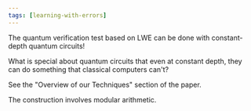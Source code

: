 ```yaml
---
tags: [learning-with-errors]
---
```

The quantum verification test based on LWE can be done with constant-depth quantum circuits!

What is special about quantum circuits that even at constant depth, they can do something that classical computers can't?

See the "Overview of our Techniques" section of the paper.

The construction involves modular arithmetic.
